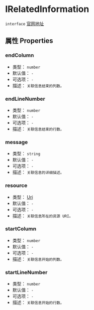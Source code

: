 # IRelatedInformation
`interface` [官网地址](https://microsoft.github.io/monaco-editor/docs.html#interfaces/editor.IRelatedInformation.html)

## 属性 Properties

 ### endColumn
+ 类型： `number` 
+ 默认值： `-` 
+ 可选项： `-` 
+ 描述： `关联信息结束的列数。` 
 ### endLineNumber
+ 类型： `number` 
+ 默认值： `-` 
+ 可选项： `-` 
+ 描述： `关联信息结束的行数。` 
 ### message
+ 类型： `string` 
+ 默认值： `-` 
+ 可选项： `-` 
+ 描述： `关联信息的详细描述。` 
 ### resource
+ 类型： [Uri](../../global/classes/Url.md) 
+ 默认值： `-` 
+ 可选项： `-` 
+ 描述： `关联信息所在的资源 URI。` 
 ### startColumn
+ 类型： `number` 
+ 默认值： `-` 
+ 可选项： `-` 
+ 描述： `关联信息开始的列数。` 
 ### startLineNumber
+ 类型： `number` 
+ 默认值： `-` 
+ 可选项： `-` 
+ 描述： `关联信息开始的行数。` 